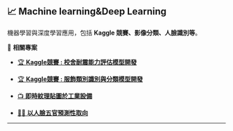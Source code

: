 ## 📈 Machine learning&Deep Learning 
機器學習與深度學習應用，包括 **Kaggle 競賽、影像分類、人臉識別等**。  

📌 **相關專案**
- [🏆 **Kaggle競賽 : 校舍耐震能力評估模型開發**](https://github.com/WuRobber/CVMaterial/tree/main/ML&DL/Kaggle/MidtermCompetition) 
- [🏆 **Kaggle競賽 : 服飾類別識別與分類模型開發**](https://github.com/WuRobber/CVMaterial/tree/main/ML&DL/Kaggle/FinalCompetition) 
- [📺 **即時紋理貼圖於工業設備**](https://github.com/WuRobber/CVMaterial/tree/main/ML&DL/DLCV) 

- [🧑‍💻 **以人臉五官預測性取向**](https://github.com/WuRobber/CVMaterial/tree/main/ML&DL/DSpy) 

---
